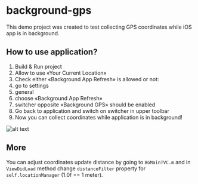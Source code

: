 background-gps
==============
This demo project was created to test collecting GPS coordinates while iOS app is in background.


## How to use application?
1. Build & Run project
2. Allow to use «Your Current Location»
3. Check either «Background App Refresh» is allowed or not:
  4. go to settings
  5. general
  6. choose «Background App Refresh»
  7. switcher opposite «Background GPS» should be enabled
4. Go back to application and switch on switcher in upper toolbar
5. Now you can collect coordinates while application is in background!

![alt text](http://esmu.lv/background-app-refresh.png "How to find «Background App Refresh»")

## More
You can adjust coordinates update distance by going to `BGMainTVC.m` and in `ViewDidLoad` method change `distanceFilter` property for `self.locationManager` (1.0f == 1 meter).